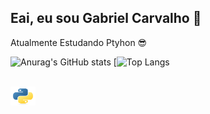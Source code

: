  ## Eai, eu sou Gabriel Carvalho 🎯

Atualmente Estudando Ptyhon 😎

<div>
 
 ![Anurag's GitHub stats](https://github-readme-stats.vercel.app/api?username=gabrielcarvalho33&show_icons=true&theme=dark)
[![Top Langs](https://github-readme-stats.vercel.app/api/top-langs/?username=gabrielcarvalho33&layout=compact&langs_count=theme=dracula)

</div>

<div style="display: inline_block"><br>

<img align="center" alt="gabriel-Python" height="30" width="40" src="https://raw.githubusercontent.com/devicons/devicon/master/icons/python/python-original.svg">

<div/>
  
